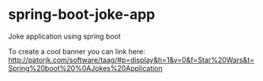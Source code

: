 # spring-boot-joke-app
Joke application using spring boot

To create a cool banner you can link here:
http://patorjk.com/software/taag/#p=display&h=1&v=0&f=Star%20Wars&t=Spring%20boot%20%0AJokes%20Application
